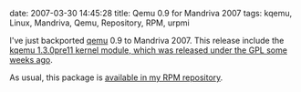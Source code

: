 date: 2007-03-30 14:45:28
title: Qemu 0.9 for Mandriva 2007
tags: kqemu, Linux, Mandriva, Qemu, Repository, RPM, urpmi

I've just backported [qemu](http://fabrice.bellard.free.fr/qemu/) 0.9 to Mandriva 2007. This release include the [kqemu 1.3.0pre11 kernel module, which was released under the GPL some weeks ago](http://lwn.net/Articles/220807/).

As usual, this package is [available in my RPM repository](http://github.com/kdeldycke/mandriva-specs).
